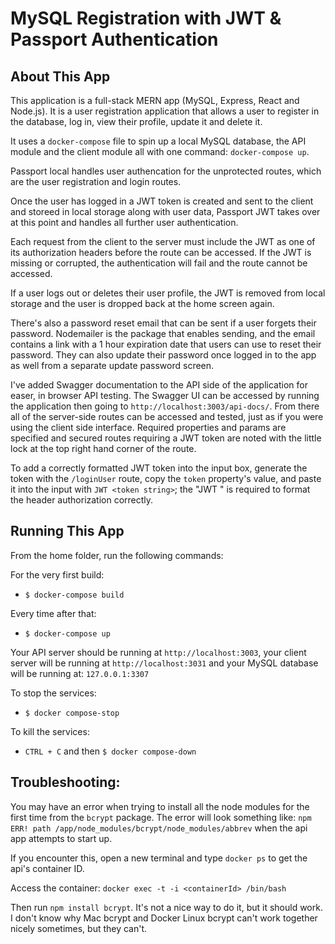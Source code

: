 # MySQL Registration with JWT & Passport Authentication

## About This App

This application is a full-stack MERN app (MySQL, Express, React and Node.js). It is a user registration application that allows a user to register in the database, log in, view their profile, update it and delete it.

It uses a `docker-compose` file to spin up a local MySQL database, the API module and the client module all with one command: `docker-compose up`.

Passport local handles user authencation for the unprotected routes, which are the user registration and login routes.

Once the user has logged in a JWT token is created and sent to the client and storeed in local storage along with user data, Passport JWT takes over at this point and handles all further user authentication.

Each request from the client to the server must include the JWT as one of its authorization headers before the route can be accessed. If the JWT is missing or corrupted, the authentication will fail and the route cannot be accessed.

If a user logs out or deletes their user profile, the JWT is removed from local storage and the user is dropped back at the home screen again.

There's also a password reset email that can be sent if a user forgets their password. Nodemailer is the package that enables sending, and the email contains a link with a 1 hour expiration date that users can use to reset their password. They can also update their password once logged in to the app as well from a separate update password screen.

I've added Swagger documentation to the API side of the application for easer, in browser API testing. The Swagger UI can be accessed by running the application then going to `http://localhost:3003/api-docs/`. From there all of the server-side routes can be accessed and tested, just as if you were using the client side interface. Required properties and params are specified and secured routes requiring a JWT token are noted with the little lock at the top right hand corner of the route.

To add a correctly formatted JWT token into the input box, generate the token with the `/loginUser` route, copy the `token` property's value, and paste it into the input with `JWT <token string>`; the "JWT " is required to format the header authorization correctly.

## Running This App

From the home folder, run the following commands:

For the very first build:

- `$ docker-compose build`

Every time after that:

- `$ docker-compose up`

Your API server should be running at `http://localhost:3003`, your client server will be running at `http://localhost:3031` and your MySQL database will be running at: `127.0.0.1:3307`

To stop the services:

- `$ docker compose-stop`

To kill the services:

- `CTRL + C` and then `$ docker compose-down`

## Troubleshooting:

You may have an error when trying to install all the node modules for the first time from the `bcrypt` package. The error will look something like: `npm ERR! path /app/node_modules/bcrypt/node_modules/abbrev` when the api app attempts to start up.

If you encounter this, open a new terminal and type `docker ps` to get the api's container ID.

Access the container: `docker exec -t -i <containerId> /bin/bash`

Then run `npm install bcrypt`. It's not a nice way to do it, but it should work. I don't know why Mac bcrypt and Docker Linux bcrypt can't work together nicely sometimes, but they can't.
